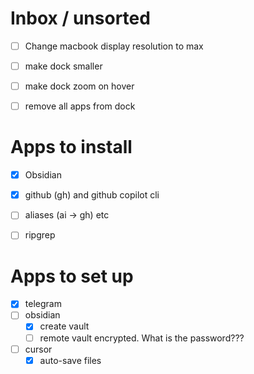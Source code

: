 # Inbox / unsorted

- [ ] Change macbook display resolution to max

- [ ] make dock smaller
- [ ] make dock zoom on hover
- [ ] remove all apps from dock



# Apps to install
- [x] Obsidian
- [x] github (gh) and github copilot cli
- [ ] aliases (ai -> gh) etc
- [ ] ripgrep


# Apps to set up
- [x] telegram
- [ ] obsidian
  - [x] create vault
  - [ ] remote vault encrypted. What is the password???
- [ ] cursor
  - [x] auto-save files